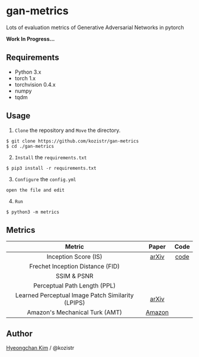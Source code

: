 # gan-metrics
Lots of evaluation metrics of Generative Adversarial Networks in pytorch

**Work In Progress...**

## Requirements

* Python 3.x
* torch 1.x
* torchvision 0.4.x
* numpy
* tqdm

## Usage

1. `Clone` the repository and `Move` the directory.

```shell script
$ git clone https://github.com/kozistr/gan-metrics
$ cd ./gan-metrics
```

2. `Install` the `requirements.txt` 

```shell script
$ pip3 install -r requirements.txt
```

3. `Configure` the `config.yml` 

```shell script
open the file and edit
```

4. `Run`

```shell script
$ python3 -m metrics
```

## Metrics

| Metric | Paper | Code |
| :---: | :---: | :---: |
| Inception Score (IS) | [arXiv](https://arxiv.org/abs/1801.01973) | [code]( ./metrics/is) |
| Frechet Inception Distance (FID) | | |
| SSIM & PSNR | | |
| Perceptual Path Length (PPL) | | |
| Learned Perceptual Image Patch Similarity (LPIPS) | [arXiv](https://arxiv.org/abs/1801.03924) | |
| Amazon's Mechanical Turk (AMT) | [Amazon](https://www.mturk.com/) | |

## Author

[Hyeongchan Kim](http://kozistr.tech) / @kozistr

